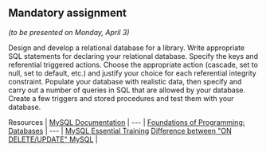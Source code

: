 ## Mandatory assignment
_(to be presented on Monday, April 3)_

Design and develop a relational database for a library. Write appropriate SQL statements for declaring your relational database. Specify the keys and referential triggered actions. Choose the appropriate action (cascade, set to null, set to default, etc.) and justify your choice for each referential integrity constraint. Populate your database with realistic data, then specify and carry out a number of queries in SQL that are allowed by your database. Create a few triggers and stored procedures and test them with your database.

Resources |
[MySQL Documentation](https://dev.mysql.com/doc/) |
--- |
[Foundations of Programming: Databases](https://www.lynda.com/Programming-Foundations-tutorials/Foundations-Programming-Databases/412845-2.html) |
--- |
[MySQL Essential Training](https://www.lynda.com/MySQL-tutorials/MySQL-Essential-Training/139986-2.html)
[Difference between "ON DELETE/UPDATE" MySQL](http://dba.stackexchange.com/questions/74627/difference-between-on-delete-cascade-on-update-cascade-in-mysql?answertab=votes#tab-top) |
